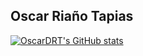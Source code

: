## Oscar Riaño Tapias

[![OscarDRT's GitHub stats](https://github-readme-stats.vercel.app/api?username=OscarDRT)](https://github.com/OscarDRT/github-readme-stats)
